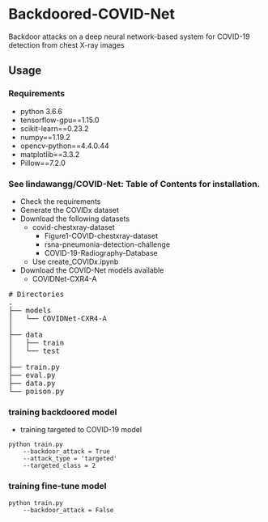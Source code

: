 # Backdoored-COVID-Net
Backdoor attacks on a deep neural network-based system for COVID-19 detection from chest X-ray images


## Usage
### Requirements
- python 3.6.6
- tensorflow-gpu==1.15.0
- scikit-learn==0.23.2
- numpy==1.19.2
- opencv-python==4.4.0.44
- matplotlib==3.3.2
- Pillow==7.2.0

### See lindawangg/COVID-Net: Table of Contents for installation.
- Check the requirements
- Generate the COVIDx dataset
- Download the following datasets
  - covid-chestxray-dataset
    - Figure1-COVID-chestxray-dataset
    - rsna-pneumonia-detection-challenge
    - COVID-19-Radiography-Database
  - Use create_COVIDx.ipynb
- Download the COVID-Net models available
  - COVIDNet-CXR4-A


<pre>
# Directories
.
├── models
│   └── COVIDNet-CXR4-A
│ 
├── data
│   ├── train
│   └── test
│ 
├── train.py
├── eval.py
├── data.py
└── poison.py
</pre>


### training backdoored model
- training targeted to COVID-19 model
```
python train.py 
    --backdoor_attack = True
    --attack_type = 'targeted'
    --targeted_class = 2

```
### training fine-tune model
```
python train.py 
    --backdoor_attack = False

```
